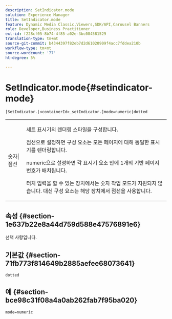 ```yaml
---
description: SetIndicator.mode
solution: Experience Manager
title: SetIndicator.mode
feature: Dynamic Media Classic,Viewers,SDK/API,Carousel Banners
role: Developer,Business Practitioner
exl-id: f228cf05-8b74-4f85-a02e-3bc084581529
translation-type: tm+mt
source-git-commit: b4344397f82eb7d2d61020909f4acc7fddea210b
workflow-type: tm+mt
source-wordcount: '77'
ht-degree: 5%

---
```


# SetIndicator.mode{#setindicator-mode}

`[SetIndicator.|<containerId>_setIndicator.]mode=numeric|dotted`

<table id="table_0BEA0B5FFDF64E5594B534B2A87A6D88"> 
 <tbody> 
  <tr> 
   <td colname="col1"> <p> <span class="codeph"> 숫자|점선</span> </p> </td> 
   <td colname="col2"> <p> 세트 표시기의 렌더링 스타일을 구성합니다. </p> <p><span class="codeph"> 점선</span>으로 설정하면 구성 요소는 모든 페이지에 대해 동일한 표시기를 렌더링합니다. </p> <p><span class="codeph"> numeric</span>으로 설정하면 각 표시기 요소 안에 1개의 기반 페이지 번호가 배치됩니다. </p> <p>터치 입력을 할 수 있는 장치에서는 <span class="codeph"> 숫자</span> 작업 모드가 지원되지 않습니다. 대신 구성 요소는 해당 장치에서 <span class="codeph"> 점선</span>을 사용합니다. </p> </td> 
  </tr> 
 </tbody> 
</table>

## 속성 {#section-1e637b22e8a44d759d588e47576891e6}

선택 사항입니다.

## 기본값 {#section-71fb773f814649b2885aefee68073641}

`dotted`

## 예 {#section-bce98c31f08a4a0ab262fab7f95ba020}

`mode=numeric`
